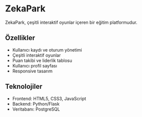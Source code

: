 # ZekaPark

ZekaPark, çeşitli interaktif oyunlar içeren bir eğitim platformudur.

## Özellikler

- Kullanıcı kaydı ve oturum yönetimi
- Çeşitli interaktif oyunlar
- Puan takibi ve liderlik tablosu
- Kullanıcı profil sayfası
- Responsive tasarım

## Teknolojiler

- Frontend: HTML5, CSS3, JavaScript
- Backend: Python/Flask
- Veritabanı: PostgreSQL
